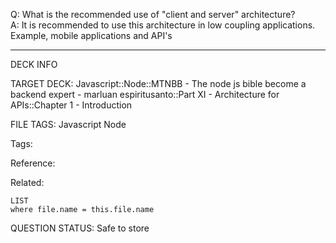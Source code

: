 Q: What is the recommended use of "client and server" architecture?  
A: It is recommended to use this architecture in low coupling applications. Example, mobile applications and API's
<!--ID: 1690389246760-->

---

DECK INFO

TARGET DECK: Javascript::Node::MTNBB - The node js bible become a backend expert - marluan espiritusanto::Part XI - Architecture for APIs::Chapter 1 - Introduction

FILE TAGS: Javascript Node

Tags:

Reference:

Related:

```dataview
LIST
where file.name = this.file.name
```

QUESTION STATUS: Safe to store